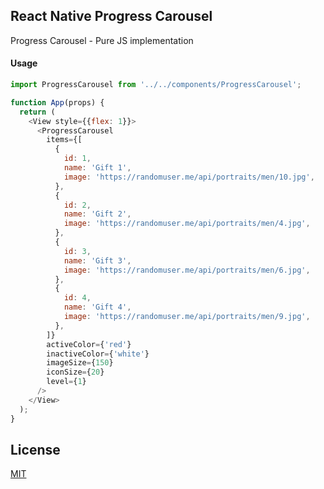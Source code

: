 ## React Native Progress Carousel

Progress Carousel - Pure JS implementation

#### Usage

```js
import ProgressCarousel from '../../components/ProgressCarousel';

function App(props) {
  return (
    <View style={{flex: 1}}>
      <ProgressCarousel
        items={[
          {
            id: 1,
            name: 'Gift 1',
            image: 'https://randomuser.me/api/portraits/men/10.jpg',
          },
          {
            id: 2,
            name: 'Gift 2',
            image: 'https://randomuser.me/api/portraits/men/4.jpg',
          },
          {
            id: 3,
            name: 'Gift 3',
            image: 'https://randomuser.me/api/portraits/men/6.jpg',
          },
          {
            id: 4,
            name: 'Gift 4',
            image: 'https://randomuser.me/api/portraits/men/9.jpg',
          },
        ]}
        activeColor={'red'}
        inactiveColor={'white'}
        imageSize={150}
        iconSize={20}
        level={1}
      />
    </View>
  );
}
```

## License
[MIT](https://choosealicense.com/licenses/mit/)
